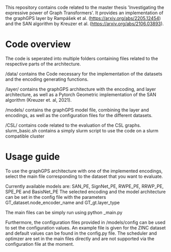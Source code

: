 This repository contains code related to the master thesis 'Investigating the expressive power of Graph Transformers'.
It provides an implementation of the graphGPS layer by Rampášek et al. (https://arxiv.org/abs/2205.12454) and the SAN algorithm by Kreuzer et al. (https://arxiv.org/abs/2106.03893). 
# Code overview
The code is seperated into multiple folders containing files related to the respective parts of the architecture. 

/data/ contains the Code necessary for the implementation of the datasets and the encoding generating functions.

/layer/ contains the graphGPS architecture with the encoding, and layer architecture, as well as a Pytorch Geometric implementation of the SAN algorithm (Kreuzer et. al, 2021).


/models/ contains the graphGPS model file, combining the layer and encodings, as well as the configuration files for the different datasets.

/CSL/ contains code related to the evaluation of the CSL graphs.
slurm_basic.sh contains a simply slurm script to use the code on a slurm compatible cluster

# Usage guide

To use the graphGPS architecture with one of the implemented encodings, select the main file corresponding to the dataset that you want to evaluate.

Currently available models are: SAN_PE, SignNet_PE, RWPE_PE, RRWP_PE, SPE_PE and BasisNet_PE
The selected encoding and the model architecture can be set in the config file with the parameters GT_dataset.node_encoder_name and GT_gt.layer_type

The main files can be simply run using python <dataset>_main.py 

Furthermore, the configuration files provided in /models/config can be used to set the configuration values. An example file is given for the ZINC dataset and default values can be found in the config.py file. 
The scheduler and optimzer are set in the main files directly and are not supported via the configuration file at the moment.  





